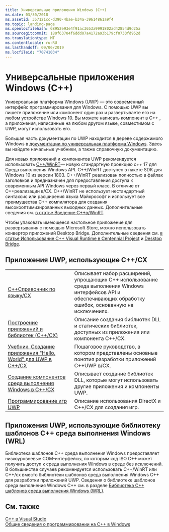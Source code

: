 ```yaml
---
title: Универсальные приложения Windows (C++)
ms.date: 03/30/2018
ms.assetid: 357121cc-d390-4bae-b34a-39614861a9f4
ms.topic: landing-page
ms.openlocfilehash: 68952e93e4f91ac3653a9991802ad42854d9d25a
ms.sourcegitcommit: 180f63704f6ddd07a4172a93b179cf0733fd952d
ms.translationtype: MT
ms.contentlocale: ru-RU
ms.lasthandoff: 09/06/2019
ms.locfileid: "70741034"
---
```

# <a name="universal-windows-apps-c"></a>Универсальные приложения Windows (C++)

Универсальная платформа Windows (UWP) — это современный интерфейс программирования для Windows. С помощью UWP вы пишете приложение или компонент один раз и развертываете его на любом устройстве Windows 10. Вы можете написать компонент в C++ , а приложения, написанные на любом другом языке, совместимом с UWP, могут использовать его.

Большая часть документации по UWP находится в дереве содержимого Windows в [документации по универсальная платформа Windows](/windows/uwp/). Здесь вы найдете начальные учебники, а также справочную документацию. 

Для новых приложений и компонентов UWP рекомендуется использовать [ C++/WinRT](/windows/uwp/cpp-and-winrt-apis/)— новую стандартную проекцию c++ 17 для Среда выполнения Windows API. C++/WinRT доступен в пакете SDK для Windows 10 из версии 1803. C++/WinRT реализован полностью в файлах заголовков и предназначен для предоставления доступа к современным API Windows через первый класс. В отличие от C++реализации в/CX. C++/WinRT не использует нестандартный синтаксис или расширения языка Майкрософт и использует все преимущества C++ компилятора для создания высокооптимизированных выходных данных. Дополнительные сведения см. [в статье Введение C++в/WinRT](/windows/uwp/cpp-and-winrt-apis/intro-to-using-cpp-with-winrt).

Чтобы упаковать имеющееся настольное приложение для развертывания с помощью Microsoft Store, можно использовать конвертор приложений Desktop Bridge. Дополнительные сведения см. [в статье Использование C++ Visual Runtime в Centennial Project](https://blogs.msdn.microsoft.com/vcblog/2016/07/07/using-visual-c-runtime-in-centennial-project) и [Desktop Bridge](/windows/uwp/porting/desktop-to-uwp-root).

## <a name="uwp-apps-that-use-ccx"></a>Приложения UWP, использующие C++/CX

|||
|-|-|
|[C++Справочник по языку/CX](visual-c-language-reference-c-cx.md)|Описывает набор расширений, упрощающих C++ использование среда выполнения Windows интерфейсов API и обеспечивающих обработку ошибок, основанную на исключениях.|
|[Построение приложений и библиотек (C++/CX)](building-apps-and-libraries-c-cx.md)|Описание создания библиотек DLL и статических библиотек, доступных из приложения или компонента C++/CX.|
|[Учебник. Создание приложения "Hello, World" для UWP в C++/CX](/windows/uwp/get-started/create-a-basic-windows-10-app-in-cpp)|Пошаговое руководство, в котором представлены основные понятия разработки приложений C++UWP в/CX. |
|[Создание компонентов среда выполнения Windows в C++/CX](/windows/uwp/winrt-components/creating-windows-runtime-components-in-cpp)|Описывает создание библиотек DLL, которые могут использовать другие приложения и компоненты UWP.|
|[Программирование игр UWP](/windows/uwp/gaming/)|Описание использования DirectX и C++/CX для создания игр.|

## <a name="uwp-apps-that-use-the-windows-runtime-c-template-library-wrl"></a>Приложения UWP, использующие библиотеку шаблонов C++ среда выполнения Windows (WRL)

Библиотека шаблонов C++ среда выполнения Windows предоставляет низкоуровневые COM-интерфейсы, по которым код ISO C++ может получить доступ к среда выполнения Windows в среде без исключений. В большинстве случаев рекомендуется использовать C++/WinRT или C++/cx вместо библиотеки шаблонов среда выполнения Windows C++ для разработки приложений UWP. Сведения о библиотеке шаблонов среда выполнения Windows C++ см. в разделе [Библиотека C++ шаблонов среда выполнения Windows (WRL)](wrl/windows-runtime-cpp-template-library-wrl.md).

## <a name="see-also"></a>См. также

[C++ в Visual Studio](../overview/visual-cpp-in-visual-studio.md)<br/>
[Общие сведения о программировании на C++ в Windows](../windows/overview-of-windows-programming-in-cpp.md)<br/>